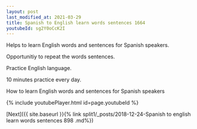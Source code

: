 ```yaml
---
layout: post
last_modified_at: 2021-03-29
title: Spanish to English learn words sentences 1664 
youtubeId: sg2Y0oCcK2I
---
```

 
 
Helps to learn English words and sentences for Spanish speakers.

Opportunitiy to repeat the words sentences. 

Practice English language. 
 
10 minutes practice every day. 
 
How to learn English words and sentences for Spanish speakers 
 
{% include youtubePlayer.html id=page.youtubeId %}
 
 
[Next]({{ site.baseurl }}{% link  split1/_posts/2018-12-24-Spanish to english learn words sentences 898 .md%})
 
